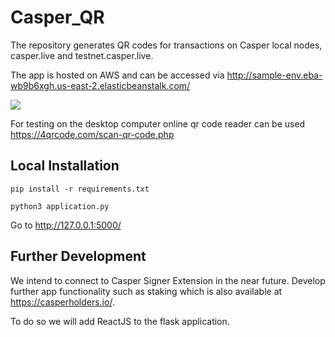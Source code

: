 # Casper_QR

The repository generates QR codes for transactions on Casper local nodes, casper.live and testnet.casper.live.

The app is hosted on AWS and can be accessed via http://sample-env.eba-wb9b6xgh.us-east-2.elasticbeanstalk.com/

![](https://i.imgur.com/875Jvcs.jpg)

For testing on the desktop computer online qr code reader can be used https://4qrcode.com/scan-qr-code.php

## Local Installation

`pip install -r requirements.txt`

`python3 application.py`

Go to http://127.0.0.1:5000/

## Further Development

We intend to connect to Casper Signer Extension in the near future. Develop further app functionality such as staking which is also available at https://casperholders.io/.

To do so we will add ReactJS to the flask application.
